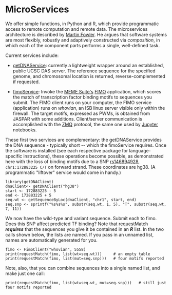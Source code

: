 # MicroServices
We offer simple functions, in Python and R, which provide programmatic access to remote computation and remote data.
The microservices architecture is described by [Martin Fowler](http://martinfowler.com/articles/microservices.html).
He argues that software systems are most flexibly, robustly and adaptively constructed via <i>composition</i>,
in which each of the component parts performs a single, well-defined task.  

Current services include:

 * [getDNAService](https://github.com/PriceLab/getDNAService): currently a lightweight wrapper around an
    established, public UCSC DAS server.  The reference sequence for the specified genome, and chromosomal location is returned,
    reverse-complemented if requested.

 * [fimoService](https://github.com/PriceLab/fimoService): Invoke the [MEME Suite's](http://meme-suite.org/)
   [FIMO](http://meme-suite.org/tools/fimo) application, which scores the match of transcription factor binding
   motifs to sequences you submit.  The FIMO client runs on your computer, the FIMO service (application)
   runs on <i>whovian</i>, an ISB linux server visible only within the firewall.  The target motifs,
   expressed as PWMs, is obtained from JASPAR with some additions.   Client/server communication is
   accomplished with the [ZMQ](http://zeromq.org/) protocol, the same one used by [Jupyter](http://jupyter.org) notebooks.
   

These first two services are complementary:  the getDNAService provides the DNA sequence - typically short --
which the fimoService requires.  Once the software is installed (see each respective package for language-specific instructions),
these operations become possible, as demonstrated here with the loss of binding motifs due to a
SNP [rs146894928](http://www.ncbi.nlm.nih.gov/projects/SNP/snp_ref.cgi?rs=146894928), `chr1:172883225 C/T` on forward strand.
These coordinates are hg38.  (A programmatic "liftover" service would come in handy.)

```
library(getDNAClient)
dnaClient<- getDNAClient("hg38")
start <- 172883225 - 5
end <- 172883225 + 5
seq.wt <- getSequenceByLoc(dnaClient, "chr1", start, end)
seq.snp <- sprintf("%s%s%s", substr(seq.wt, 1, 5), "T", substr(seq.wt, 7, 11))
```

We now have the wild-type and variant sequence.  Submit each to fimo.  Does this SNP affect predicted TF binding?
Note that requestMatch <b><i>requires</i></b> that the sequences you give it be contained in an <b><i>R</i></b> list. 
In the two calls shown below, the lists are named. If you pass in an unnamed list, names are automatically generated for you.
```
fimo <- FimoClient("whovian", 5558)
print(requestMatch(fimo, list(wt=seq.wt)))     # an empty table
print(requestMatch(fimo, list(mut=seq.snp)))   # four motifs reported
```
Note, also, that you can combine sequences into a single named list, and make just one call:

````
print(requestMatch(fimo, list(wt=seq.wt, mut=seq.snp)))   # still just four motifs reported
````
